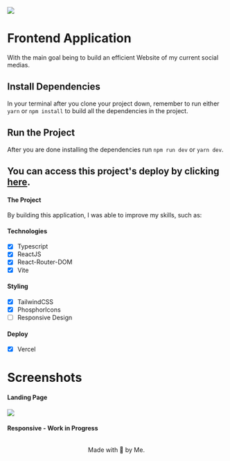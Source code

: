 ![](https://i.imgur.com/XWy4HyT.png)

# Frontend Application

With the main goal being to build an efficient Website of my current social medias.

## Install Dependencies

In your terminal after you clone your project down, remember to run either `yarn` or `npm install` to build all the dependencies in the project.

## Run the Project

After you are done installing the dependencies run `npm run dev` or `yarn dev`.

## You can access this project's deploy by clicking [here](https://portfolio-isneru.vercel.app/).

#### The Project

By building this application, I was able to improve my skills, such as:

#### Technologies

- [x] Typescript
- [x] ReactJS
- [x] React-Router-DOM
- [x] Vite

#### Styling

- [x] TailwindCSS
- [x] PhosphorIcons
- [ ] Responsive Design

#### Deploy

- [x] Vercel

# Screenshots

#### Landing Page

![](https://i.imgur.com/94vqBE0.png)

#### Responsive - Work in Progress

![]()

<p align='center'>
Made with 💜 by Me.
</p>
